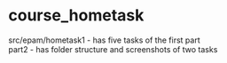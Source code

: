 # course_hometask

src/epam/hometask1 - has five tasks of the first part <br>
part2 - has folder structure and screenshots of two tasks

